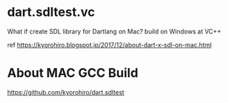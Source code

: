 # dart.sdltest.vc

What if create SDL library for Dartlang on Mac?
build on Windows at VC++

ref https://kyorohiro.blogspot.jp/2017/12/about-dart-x-sdl-on-mac.html

# About MAC GCC Build

https://github.com/kyorohiro/dart.sdltest
